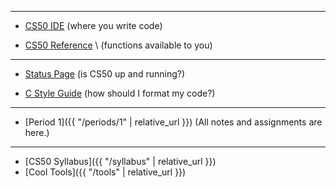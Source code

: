 ***

* [CS50 IDE](https://cs50.io/)
(where you write code)

* [CS50 Reference](https://reference.cs50.net/) \\
(functions available to you)

***

* [Status Page](https://cs50.statuspage.io/)
(is CS50 up and running?)

* [C Style Guide](https://cs50.readthedocs.io/style/c/)
(how should I format my code?)

***

* [Period 1]({{ "/periods/1" | relative_url }})
(All notes and assignments are here.)

***

* [CS50 Syllabus]({{ "/syllabus" | relative_url }})
* [Cool Tools]({{ "/tools" | relative_url }})
